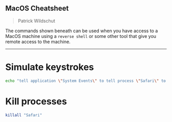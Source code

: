## MacOS Cheatsheet

> Patrick Wildschut

The commands shown beneath can be used when you have access to a MacOS machine using a `reverse shell` or some other tool that give you remote access to the machine.

---------------------------------

# Simulate keystrokes

```bash
echo "tell application \"System Events\" to tell process \"Safari\" to keystroke \"HELLO\"" | osascript
```

# Kill processes

```bash
killall "Safari"
```